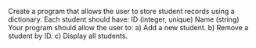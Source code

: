 Create a program that allows the user to store student records using a dictionary. Each student should have:
ID (integer, unique)
Name (string)
Your program should allow the user to:
a) Add a new student.
b) Remove a student by ID.
c) Display all students.
